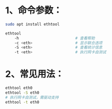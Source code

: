 # 1、命令参数：

```bash
sudo apt install ethtool

ethtool
	-h                         # 查看帮助
	-c <eth>                   # 显示联合选项
	-S <eth>                   # 查看统计信息
	-t <eth>                   # 执行网卡自测试
```

# 2、常见用法：

```bash
ethtool eth0
ethtool -S eth0
# 执行网卡自测试，需驱动支持
ethtool -t eth0
```


